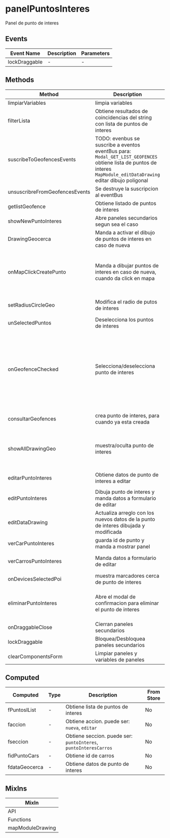 # panelPuntosInteres

Panel de punto de interes

## Events

<!-- @vuese:panelPuntosInteres:events:start -->
|Event Name|Description|Parameters|
|---|---|---|
|lockDraggable|-|-|

<!-- @vuese:panelPuntosInteres:events:end -->


## Methods

<!-- @vuese:panelPuntosInteres:methods:start -->
|Method|Description|Parameters|
|---|---|---|
|limpiarVariables|limpia variables|-|
|filterLista|Obtiene resultados de coincidencias del string con lista de puntos de interes|`searchTerm` String de filtro|
|suscribeToGeofencesEvents|TODO: evenbus se suscribe a eventos eventBus para: `Modal_GET_LIST_GEOFENCES` obtiene lista de puntos de interes `MapModule_editDataDrawing` editar dibujo poligonal|-|
|unsuscribreFromGeofencesEvents|Se destruye la suscripcion al eventBus|-|
|getlistGeofence|Obtiene listado de puntos de interes|-|
|showNewPuntoInteres|Abre paneles secundarios segun sea el caso|-|
|DrawingGeocerca|Manda a activar el dibujo de puntos de interes en caso de nueva|`payload` Datos de puntos de interes|
|onMapClickCreatePunto|Manda a dibujar puntos de interes en caso de nueva, cuando da click en mapa|`position` latitud y longitud de donde se pintara el punto de interes|
|setRadiusCircleGeo|Modifica el radio de putos de interes|`datos` radio de putos de interes|
|unSelectedPuntos|Deselecciona los puntos de interes|-|
|onGeofenceChecked|Selecciona/deselecciona punto de interes|`e` Valor ingresado por checkBox `id` Id punto de interes `opc` 1:valor ingresado por checkBox, 2:valor ingresado manual. Valor por defecto: 1|
|consultarGeofences|crea punto de interes, para cuando ya esta creada|`payload` datos punto de interes|
|showAllDrawingGeo|muestra/oculta punto de interes|`visible` Booleano true/false `tipo` geocerca o punto de interes|
|editarPuntoInteres|Obtiene datos de punto de interes a editar|`PuntoInteresID` Id de punto de interes|
|editPuntoInteres|Dibuja punto de interes y manda datos a formulario de editar|`payload` datos punto de interes|
|editDataDrawing|Actualiza arreglo con los nuevos datos de la punto de interes dibujada y modificada|`payload` datos de punto de interes|
|verCarPuntoInteres|guarda id de punto y manda a mostrar panel|`id` id de punto de interes|
|verCarrosPuntoInteres|Manda datos a formulario de editar|`payload` datos de punto de interes|
|onDevicesSelectedPoi|muestra marcadores cerca de punto de interes|`payload` datos de punto|
|eliminarPuntoInteres|Abre el modal de confirmacion para eliminar el punto de interes|`id` Id de punto de interes `name` nombre de punto de interes|
|onDraggableClose|Cierran paneles secundarios|-|
|lockDraggable|Bloquea/Desbloquea paneles secundarios|`lock` booleano indicativo|
|clearComponentsForm|Limpiar paneles y variables de paneles|-|

<!-- @vuese:panelPuntosInteres:methods:end -->


## Computed

<!-- @vuese:panelPuntosInteres:computed:start -->
|Computed|Type|Description|From Store|
|---|---|---|---|
|fPuntosIList|-|Obtiene lista de puntos de interes|No|
|faccion|-|Obtiene accion. puede ser: `nueva`, `editar`|No|
|fseccion|-|Obtiene seccion. puede ser: `puntoInteres`, `puntoInteresCarros`|No|
|fidPuntoCars|-|Obtiene id de carros|No|
|fdataGeocerca|-|Obtiene datos de punto de interes|No|

<!-- @vuese:panelPuntosInteres:computed:end -->


## MixIns

<!-- @vuese:panelPuntosInteres:mixIns:start -->
|MixIn|
|---|
|API|
|Functions|
|mapModuleDrawing|

<!-- @vuese:panelPuntosInteres:mixIns:end -->


